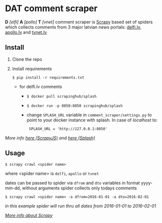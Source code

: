 # **DAT comment scraper**

**D** *[elfi]* **A** *[pollo]* **T** *[vnet]* comment scraper is [Scrapy](http://scrapy.org/) based set of spiders
which collects comments from 3 major latvian news portals: [delfi.lv](http://www.delfi.lv/),
[apollo.lv](http://apollo.tvnet.lv/) and [tvnet.lv](http://www.tvnet.lv/)

## **Install**

1. Clone the repo
2. Install requirements

     `$ pip install -r requirements.txt`

   + for delfi.lv comments
     + `$ docker pull scrapinghub/splash`
     + `$ docker run -p 8050:8050 scrapinghub/splash`

     + change `SPLASH_URL` variable in `comment_scraper/settings.py` to point to your docker instance with splash. In case of _localhost_ to:

            SPLASH_URL = 'http://127.0.0.1:8050'



  _More info
    [here (ScrapyJS)](https://github.com/scrapinghub/scrapy-splash) and
    [here (Splash)](http://splash.readthedocs.org/en/latest/install.html)_

## **Usage**

`$ scrapy crawl <spider name>`

where <spider name\> is  `delfi`, `apollo` or `tvnet`

dates can be passed to spider via `dfrom` and `dto` variables in format yyyy-mm-dd,
without arguments spider collects only todays comments

`$ scrapy crawl <spider name> -a dfrom=2016-01-01 -a dto=2016-02-01`

_in this example spider will run thru all dates from 2016-01-01 to 2016-02-01_

_[More info about Scrapy](http://doc.scrapy.org/en/latest/)_